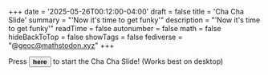 +++
date = '2025-05-26T00:12:00-04:00'
draft = false
title = 'Cha Cha Slide'
summary = "'Now it's time to get funky'"
description = "'Now it's time to get funky'"
readTime = false
autonumber = false
math = false
hideBackToTop = false
showTags = false
fediverse = "@geoc@mathstodon.xyz"
+++

Press <button id="start">**here**</button> to start the Cha Cha Slide! (Works best on desktop)

<style>
body {
    animation: none;
    animation-fill-mode: forwards;
}
@keyframes toRight {
    0% { transform: translateX(0); }
    70% { transform: translateX(200px); }
    100% { transform: translateX(0); }
}
@keyframes toLeft {
    0% { transform: translateX(0); }
    70% { transform: translateX(-200px); }
    100% { transform: translateX(0); }
}
@keyframes slideRight {
    0% { transform: translateX(0); }
    50% { transform: translateX(300px); }
    100% { transform: translateX(0); }
}
@keyframes slideLeft {
    0% { transform: translateX(0); }
    50% { transform: translateX(-300px); }
    100% { transform: translateX(0); }
}
@keyframes takeItBack {
    0% { transform: scale(1); }
    30% { transform: scale(0.7); }
    100% { transform: scale(1); }
}
@keyframes oneHop {
    0% { transform: translateY(0); }
    30% { transform: translateY(-80px); }
    60% { transform: translateY(-80px); }
    100% { transform: translateY(0); }
}
@keyframes stompRight {
    0% { transform: skewY(0deg); }
    50% { transform: skewY(25deg); }
    100% { transform: skewY(0deg); }
}
@keyframes stompLeft {
    0% { transform: skewY(0deg); }
    50% { transform: skewY(-25deg); }
    100% { transform: skewY(0deg); }
}
@keyframes crisscross {
    0% { transform: scaleX(1) scaleY(1); }
    50% { transform: scaleX(-1) scaleY(-1); }
    100% { transform: scaleX(1) scaleY(1); }
}
@keyframes reverseReverse {
    0% { transform: scaleX(1); }
    50% { transform: scaleX(-1); }
    100% { transform: scaleX(1); }
}
@keyframes chaChaSmooth {
    0% { transform: skewX(0deg); }
    10% { transform: skewX(20deg); }
    20% { transform: skewX(-20deg); }
    30% { transform: skewX(20deg); }
    40% { transform: skewX(-20deg); }
    50% { transform: skewX(20deg); }
    60% { transform: skewX(-20deg); }
    70% { transform: skewX(20deg); }
    80% { transform: skewX(-20deg); }
    90% { transform: skewX(20deg); }
    100% { transform: skewX(0deg); }
}
</style>

<script>
document.addEventListener('DOMContentLoaded', function() {
  let started = false;
  let animationTimeouts = [];

  const audio = document.createElement('audio');
  audio.src = '/chacha.mp3';
  audio.preload = 'auto';

  const emojiSteps = [
    { time: 0.5, emoji: '➡️', label: 'toRight' },
    { time: 1.5, emoji: '⬅️', label: 'toLeft' },
    { time: 2.5, emoji: '🔙', label: 'takeItBack' },
    { time: 4.5, emoji: '🦘', label: 'oneHop' },
    { time: 6.5, emoji: '🐸', label: 'oneHop' },
    { time: 9.5, emoji: '👟', label: 'stompRight' },
    { time: 10.0, emoji: '👠', label: 'stompRight' },
    { time: 11.0, emoji: '👞', label: 'stompLeft' },
    { time: 11.5, emoji: '👢', label: 'stompLeft' },
    { time: 13.0, emoji: '🛝', label: 'slideLeft' },
    { time: 14.5, emoji: '🛝', label: 'slideRight' },
    { time: 16.0, emoji: '🔀', label: 'crisscross' },
    { time: 18.0, emoji: '🔀', label: 'crisscross' },
    { time: 20.0, emoji: '💃', label: 'chaChaSmooth' }
  ];

  const emojiDiv = document.createElement('div');
  emojiDiv.style.position = 'fixed';
  emojiDiv.style.top = '30%';
  emojiDiv.style.left = '50%';
  emojiDiv.style.transform = 'translate(-50%, -50%)';
  emojiDiv.style.fontSize = '5rem';
  emojiDiv.style.pointerEvents = 'none';
  emojiDiv.style.zIndex = '9999';
  emojiDiv.style.transition = 'opacity 0.3s';
  emojiDiv.style.opacity = '0';
  document.body.appendChild(emojiDiv);

  function showEmoji(emoji) {
    emojiDiv.textContent = emoji;
    emojiDiv.style.opacity = '1';
    setTimeout(() => {
      emojiDiv.style.opacity = '0';
    }, 900);
  }

  function clearAnimations() {
    document.body.style.animation = 'none';
    void document.body.offsetWidth;
    document.body.style.animationFillMode = 'forwards';
  }

  function clearTimeouts() {
    animationTimeouts.forEach(t => clearTimeout(t));
    animationTimeouts = [];
  }

  document.body.appendChild(audio);

  function chachaSlide() {
    if (started) return;
      started = true;

      clearAnimations();
      clearTimeouts();

      // Set up the animation string
      document.body.style.animation =
        'toRight 1s 0.5s ease-in-out,' +
        'toLeft 1s 1.5s ease-in-out,' +
        'takeItBack 2s 2.5s ease-in-out,'  +
        'oneHop 1s 4.5s ease-in-out,' +
        'oneHop 1s 6.5s ease-in-out,' +
        'stompRight .5s 9.5s ease-in-out,' +
        'stompRight .5s 10s ease-in-out,' +
        'stompLeft .5s 11s ease-in-out,' +
        'stompLeft .5s 11.5s ease-in-out,' +
        'slideLeft 1.5s 13s ease-in-out,' +
        'slideRight 1.5s 14.5s ease-in-out,' +
        'crisscross 1s 16s ease-in-out,' +
        'crisscross 1s 18s ease-in-out,' +
        'chaChaSmooth 5s 20s ease-in-out';
      document.body.style.animationFillMode = 'forwards';

      audio.currentTime = 0;
      audio.play();

      emojiSteps.forEach(step => {
        const t = setTimeout(() => {
          showEmoji(step.emoji);
        }, step.time * 1000);
        animationTimeouts.push(t);
      });

      const resetTimeout = setTimeout(() => {
        started = false;
        clearAnimations();
      }, 25000);
      animationTimeouts.push(resetTimeout);
  }

  document.body.addEventListener('keydown', function(e) {
    if (e.code === 'Space') {
      chachaSlide();
    }
  });

  const btn = document.getElementById('start');
  btn.addEventListener('click', function(e) {
    chachaSlide();
  });
});
</script>

<!-- <iframe width="560" height="315" src="https://www.youtube.com/embed/wZv62ShoStY?&amp;start=82&autoplay=1&mute=0" title="YouTube video player" frameborder="0" allow="accelerometer; autoplay; clipboard-write; encrypted-media; gyroscope; picture-in-picture; web-share" referrerpolicy="strict-origin-when-cross-origin" allowfullscreen></iframe> -->
